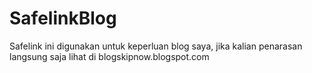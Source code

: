 # SafelinkBlog
Safelink ini digunakan untuk keperluan blog saya, jika kalian penarasan langsung saja lihat di blogskipnow.blogspot.com
